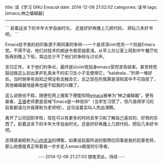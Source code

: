 title: 读《学习 GNU Emacs》
date: 2014-12-06 21:52:02
categories: 读书
tags: [emacs,神之编辑器]

---
<p/>
```
趁着这余下的半年大学自由时光，
还是好好再撸上几把代码，
把玩几本好书吧。
```

Emacs给予我的初印象源于两同事的争辩---一个是资深vim党另一个则是Emacs党。不得不说，他们对技术的痴迷令我受益匪浅，从早上办公室上班到中午餐厅吃饭再到晚上下班，耳边总少不了他们的争辩与讨论声。

言归正传，关于他们的争论，最终是以vim党投身emacs营而宣告结束。甚至转而鼓动我这么初出茅庐乳臭未干的实习生小子去使用它，“balabala...”列举一堆好处。当时倒幸有自知之明没有去触及它，总之现在的我算是深陷其中不可自拔了，其他编辑器怕是再也提不起我的兴趣了。

这么说倒也不假，随便在网上搜索下便能知晓[emacs](http://zh.wikipedia.org/zh-cn/Emacs)被奉为“神之编辑器”。<!--more-->更有甚者，[王垠](http://www.pconline.com.cn/pcedu/soft/gj/photo/0609/865628.html)老师更是高喊“Emacs是一种信仰”（当学生习惯了，但凡值得学习的前辈都请允许我尊称为老师吧），这句话着实叫人热血沸腾。

离开了公司回到学校，现在可以有更多的时间去学习和了解自己喜欢的、好奇的东西了。趁着这余下的半年大学自由时光，还是好好再撸上几把代码，把玩几本好书吧。

还得感谢昵称为[心内求法](http://www.cnblogs.com/holbrook/archive/2012/02/15/2357336.html)的博客。如果说前面所说的那两位同事是我的启蒙老师，那么他便是真正带着我一步步走入emacs殿堂的引导者。

<center>--- 2014-12-06 21:27:03 随笔至此，待续 ---</center>


